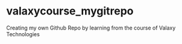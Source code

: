 # valaxycourse_mygitrepo
Creating my own Github Repo by learning from the course of Valaxy Technologies
